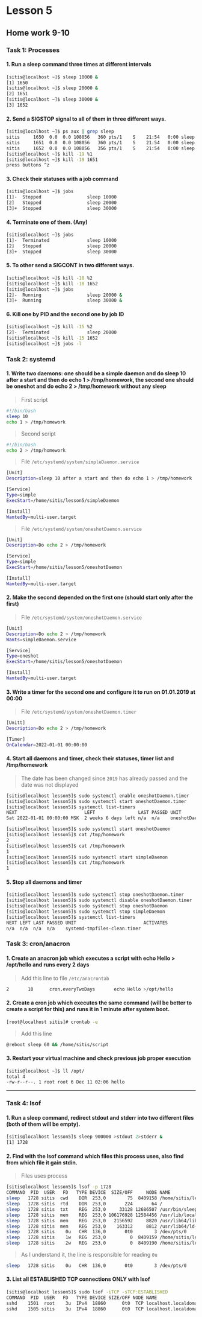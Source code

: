 # Lesson 5

## Home work 9-10

### Task 1: Processes

#### 1. Run a sleep command three times at different intervals
```bash
[sitis@localhost ~]$ sleep 10000 &
[1] 1650
[sitis@localhost ~]$ sleep 20000 &
[2] 1651
[sitis@localhost ~]$ sleep 30000 &
[3] 1652
```
#### 2. Send a SIGSTOP signal to all of them in three different ways.
```bash
[sitis@localhost ~]$ ps aux | grep sleep
sitis     1650  0.0  0.0 108056   360 pts/1    S    21:54   0:00 sleep 10000
sitis     1651  0.0  0.0 108056   360 pts/1    S    21:54   0:00 sleep 20000
sitis     1652  0.0  0.0 108056   356 pts/1    S    21:54   0:00 sleep 30000
[sitis@localhost ~]$ kill -19 %1
[sitis@localhost ~]$ kill -19 1651
press buttons ^z
```
#### 3. Check their statuses with a job command
```bash
[sitis@localhost ~]$ jobs
[1]-  Stopped                 sleep 10000
[2]   Stopped                 sleep 20000
[3]+  Stopped                 sleep 30000
```
#### 4. Terminate one of them. (Any)
```bash
[sitis@localhost ~]$ jobs
[1]-  Terminated              sleep 10000
[2]   Stopped                 sleep 20000
[3]+  Stopped                 sleep 30000
```
#### 5. To other send a SIGCONT in two different ways.
```bash
[sitis@localhost ~]$ kill -18 %2
[sitis@localhost ~]$ kill -18 1652
[sitis@localhost ~]$ jobs
[2]-  Running                 sleep 20000 &
[3]+  Running                 sleep 30000 &
```
#### 6. Kill one by PID and the second one by job ID
```bash
[sitis@localhost ~]$ kill -15 %2
[2]-  Terminated              sleep 20000
[sitis@localhost ~]$ kill -15 1652
[sitis@localhost ~]$ jobs -l
```

### Task 2: systemd

#### 1. Write two daemons: one should be a simple daemon and do sleep 10 after a start and then do echo 1 > /tmp/homework, the second one should be oneshot and do echo 2 > /tmp/homework without any sleep
> First script
```bash
#!/bin/bash
sleep 10
echo 1 > /tmp/homework
```
> Second script
```bash
#!/bin/bash
echo 2 > /tmp/homework
```
> File `/etc/systemd/system/simpleDaemon.service`
```bash
[Unit]
Description=sleep 10 after a start and then do echo 1 > /tmp/homework

[Service]
Type=simple
ExecStart=/home/sitis/lesson5/simpleDaemon

[Install]
WantedBy=multi-user.target
```
> File `/etc/systemd/system/oneshotDaemon.service`
```bash
[Unit]
Description=Do echo 2 > /tmp/homework

[Service]
Type=simple
ExecStart=/home/sitis/lesson5/oneshotDaemon

[Install]
WantedBy=multi-user.target
```
#### 2. Make the second depended on the first one (should start only after the first)
> File `/etc/systemd/system/oneshotDaemon.service`
```bash
[Unit]
Description=Do echo 2 > /tmp/homework
Wants=simpleDaemon.service

[Service]
Type=oneshot
ExecStart=/home/sitis/lesson5/oneshotDaemon

[Install]
WantedBy=multi-user.target
```
#### 3. Write a timer for the second one and configure it to run on 01.01.2019 at 00:00
> File `/etc/systemd/system/oneshotDaemon.timer`
```bash
[Unitt]
Description=Do echo 2 > /tmp/homework

[Timer]
OnCalendar=2022-01-01 00:00:00
```
#### 4. Start all daemons and timer, check their statuses, timer list and /tmp/homework
> The date has been changed since `2019` has already passed and the date was not displayed
```bash
[sitis@localhost lesson5]$ sudo systemctl enable oneshotDaemon.timer
[sitis@localhost lesson5]$ sudo systemctl start oneshotDaemon.timer
[sitis@localhost lesson5]$ systemctl list-timers
NEXT                         LEFT                LAST PASSED UNIT                         ACTIVATES
Sat 2022-01-01 00:00:00 MSK  2 weeks 6 days left n/a  n/a    oneshotDaemon.timer          oneshotDaemon.service
```
```bash
[sitis@localhost lesson5]$ sudo systemctl start oneshotDaemon
[sitis@localhost lesson5]$ cat /tmp/homework
2
[sitis@localhost lesson5]$ cat /tmp/homework
1
[sitis@localhost lesson5]$ sudo systemctl start simpleDaemon
[sitis@localhost lesson5]$ cat /tmp/homework
1
```
#### 5. Stop all daemons and timer
```bash
[sitis@localhost lesson5]$ sudo systemctl stop oneshotDaemon.timer
[sitis@localhost lesson5]$ sudo systemctl disable oneshotDaemon.timer
[sitis@localhost lesson5]$ sudo systemctl stop oneshotDaemon
[sitis@localhost lesson5]$ sudo systemctl stop simpleDaemon
[sitis@localhost lesson5]$ systemctl list-timers
NEXT LEFT LAST PASSED UNIT                         ACTIVATES
n/a  n/a  n/a  n/a    systemd-tmpfiles-clean.timer
```

### Task 3: cron/anacron

#### 1. Create an anacron job which executes a script with echo Hello > /opt/hello and runs every 2 days
> Add this line to file `/etc/anacrontab` 
```bash
2       10      cron.everyTwoDays       echo Hello >/opt/hello
```
#### 2. Create a cron job which executes the same command (will be better to create a script for this) and runs it in 1 minute after system boot.
```bash
[root@localhost sitis]# crontab -e
```
> Add this line
```bash
@reboot sleep 60 && /home/sitis/script
```
#### 3. Restart your virtual machine and check previous job proper execution
```bash
[sitis@localhost ~]$ ll /opt/
total 4
-rw-r--r--. 1 root root 6 Dec 11 02:06 hello
```
-----
### Task 4: lsof

#### 1. Run a sleep command, redirect stdout and stderr into two different files (both of them will be empty).
```bash
[sitis@localhost lesson5]$ sleep 900000 >stdout 2>stderr &
[1] 1728
```
#### 2. Find with the lsof command which files this process uses, also find from which file it gain stdin.
> Files uses process
```bash
[sitis@localhost lesson5]$ lsof -p 1728
COMMAND  PID  USER   FD   TYPE DEVICE  SIZE/OFF     NODE NAME
sleep   1728 sitis  cwd    DIR  253,0        75  8409158 /home/sitis/lesson5
sleep   1728 sitis  rtd    DIR  253,0       224       64 /
sleep   1728 sitis  txt    REG  253,0     33128 12686507 /usr/bin/sleep
sleep   1728 sitis  mem    REG  253,0 106176928 12584456 /usr/lib/locale/locale-archive
sleep   1728 sitis  mem    REG  253,0   2156592     8820 /usr/lib64/libc-2.17.so
sleep   1728 sitis  mem    REG  253,0    163312     8812 /usr/lib64/ld-2.17.so
sleep   1728 sitis    0u   CHR  136,0       0t0        3 /dev/pts/0
sleep   1728 sitis    1w   REG  253,0         0  8409159 /home/sitis/lesson5/stdout
sleep   1728 sitis    2w   REG  253,0         0  8409190 /home/sitis/lesson5/stderr
```
> As I understand it, the line is responsible for reading `0u`
```bash
sleep   1728 sitis    0u   CHR  136,0       0t0        3 /dev/pts/0
```
#### 3. List all ESTABLISHED TCP connections ONLY with lsof
```bash
[sitis@localhost lesson5]$ sudo lsof -iTCP -sTCP:ESTABLISHED
COMMAND  PID  USER   FD   TYPE DEVICE SIZE/OFF NODE NAME
sshd    1501  root    3u  IPv4  18860      0t0  TCP localhost.localdomain:ssh->gateway:54868 (ESTABLISHED)
sshd    1505 sitis    3u  IPv4  18860      0t0  TCP localhost.localdomain:ssh->gateway:54868 (ESTABLISHED)
```
